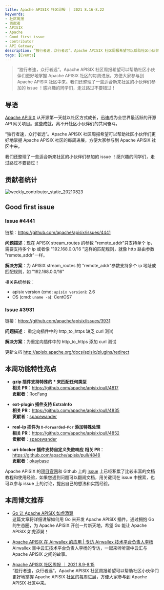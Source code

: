 ```yaml
---
title: Apache APISIX 社区周报 ｜ 2021 8.16-8.22
keywords:
- 社区周报
- 贡献者
- APISIX
- Apache
- Good first issue
- contributor
- API Gateway
description: “独行者速，众行者远”。Apache APISIX 社区周报希望可以帮助社区小伙伴们更好地掌握 Apache APISIX 社区的每周进展，方便大家参与到 Apache APISIX 社区中来。
tags: [Events]
---
```


> “独行者速，众行者远”。Apache APISIX 社区周报希望可以帮助社区小伙伴们更好地掌握 Apache APISIX 社区的每周进展，方便大家参与到 Apache APISIX 社区中来。我们还整理了一些适合新来社区的小伙伴们参加的 issue ！感兴趣的同学们，走过路过不要错过！

<!--truncate-->

## 导语

[Apache APISIX](https://github.com/apache/apisix) 从开源第一天就以社区方式成长，迅速成为全世界最活跃的开源 API 网关项目。这些成就，离不开社区小伙伴们的共同奋斗。

“独行者速，众行者远”。Apache APISIX 社区周报希望可以帮助社区小伙伴们更好地掌握 Apache APISIX 社区的每周进展，方便大家参与到 Apache APISIX 社区中来。

我们还整理了一些适合新来社区的小伙伴们参加的 issue ！感兴趣的同学们，走过路过不要错过！

## 贡献者统计

![weekly_contributor_static_20210823](https://static.apiseven.com/202108/1636723441739-3e960231-4504-45fb-a697-c7be2d118586.png)

## Good first issue

### Issue #4441

链接：https://github.com/apache/apisix/issues/4441

**问题描述**：现在 APISIX stream_routes 的参数 "remote_addr"只支持单个 ip，需要支持多个 ip 或者像 "192.168.0.0/16 "这样的匹配规则，就像 http 路由参数 "remote_addr"一样。

**解决方案**：为 APISIX stream_routes 的 "remote_addr"参数支持多个 ip 地址或匹配规则，如 "192.168.0.0/16"

相关系统参数：

- apisix version (cmd: `apisix version`): 2.6
- OS (cmd: `uname -a`): CentOS7

### Issue #3931

链接：https://github.com/apache/apisix/issues/3931

**问题描述**： 重定向插件中的 http_to_https 缺乏 curl 测试

**解决方案**：为重定向插件中的 http_to_https 添加 curl 测试

更新文档 http://apisix.apache.org/docs/apisix/plugins/redirect

## 本周功能特性亮点

- **gzip 插件支持特殊的 * 来匹配任何类型**  
  **相关 PR**：https://github.com/apache/apisix/pull/4817  
  **贡献者**：[RocFang](https://github.com/RocFang)  

- **ext-plugin 插件支持 ExtraInfo**  
  **相关 PR**：https://github.com/apache/apisix/pull/4835  
  **贡献者**：[spacewander](https://github.com/spacewander)  

- **real-ip 插件为 `X-Forwarded-For` 添加特殊处理**  
  **相关 PR**：https://github.com/apache/apisix/pull/4852  
  **贡献者**：[spacewander](https://github.com/spacewander)  

- **uri-blocker 插件支持自定义失败响应**
  **相关 PR**：https://github.com/apache/apisix/pull/4849  
  **贡献者**：[okaybase](https://github.com/okaybase)  

Apache APISIX 的[项目官网](https://apisix.apache.org/)和 Github 上的 [issue](https://github.com/apache/apisix/issues?q=is%3Aissue+is%3Aopen+sort%3Aupdated-desc) 上已经积累了比较丰富的文档教程和使用经验，如果您遇到问题可以翻阅文档，用关键词在 issue 中搜索，也可以参与 issue 上的讨论，提出自己的想法和实践经验。

## 本周博文推荐

- [Go 让 Apache APISIX 如虎添翼](https://mp.weixin.qq.com/s?__biz=MzI1MDU3NjQ5OA==&mid=2247486454&idx=1&sn=905ab375e0f33a173ba90a0f541995b7&chksm=e98160ebdef6e9fd58079446c1543c7d6f8fabac966acb4e4165d80bf42f6c64a8183583ff1a&token=1586118041&lang=zh_CN#rd)  
这篇文章将详细讲解如何用 Go 来开发 Apache APISIX 插件。通过拥抱 Go 的生态圈，为 Apache APISIX 开创一片新天地，希望 Go 能让 Apache APISIX 如虎添翼！

- [Apache APISIX 在 Airwallex 的应用 | 专访 Airwallex 技术平台负责人李杨](https://mp.weixin.qq.com/s?__biz=MzI1MDU3NjQ5OA==&mid=2247486406&idx=1&sn=5d04353f3d8128f17fca138572667ddb&chksm=e98160dbdef6e9cd19ddeed4267554a15bcd1a10decfa2c16f2989575bd9a1c9c95349b0c0cc&token=1586118041&lang=zh_CN#rd)  
Airwallex 空中云汇技术平台负责人李杨的专访，一起来听听空中云汇与 Apache APISIX 之间的故事。

- [Apache APISIX 社区周报 ｜ 2021 8.9-8.15](https://mp.weixin.qq.com/s?__biz=MzI1MDU3NjQ5OA==&mid=2247486382&idx=1&sn=f041eb8c38dd528450e5bf4280b60b0f&chksm=e98160b3def6e9a5331f9485d8a478f9546475f949a31f8142c4188d9c104d39eec9a281bbf2&token=1586118041&lang=zh_CN#rd)  
“独行者速，众行者远”。Apache APISIX 社区周报希望可以帮助社区小伙伴们更好地掌握 Apache APISIX 社区的每周进展，方便大家参与到 Apache APISIX 社区中来。
